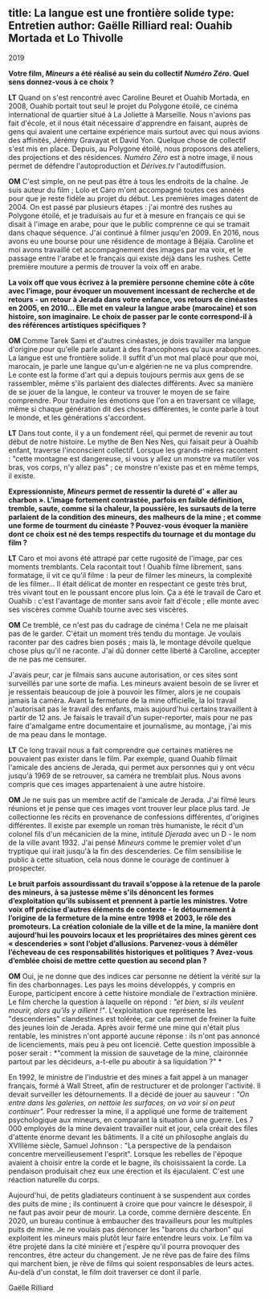 title: La langue est une frontière solide
type: Entretien
author: Gaëlle Rilliard
real: Ouahib Mortada et Lo Thivolle
---



2019


**Votre film, *Mineurs* a été réalisé au sein du collectif *Numéro Zéro*. Quel sens donnez-vous à ce choix ?**


__LT__ Quand on s'est rencontré avec Caroline Beuret et Ouahib Mortada, en 2008, Ouahib portait tout seul le projet du Polygone étoilé, ce cinéma international de quartier situé à La Joliette à Marseille. Nous n'avions pas fait d'école, et il nous était nécessaire d'apprendre en faisant, auprès de gens qui avaient une certaine expérience mais surtout avec qui nous avions des affinités, Jérémy Gravayat et David Yon. Quelque chose de collectif s'est mis en place. Depuis, au Polygone étoilé, nous proposons des ateliers, des projections et des résidences. *Numéro Zéro* est à notre image, il nous permet de défendre l'autoproduction et *Dérives.tv* l'autodiffusion.


__OM__ C'est simple, on ne peut pas être à tous les endroits de la chaîne. Je suis auteur du film ; Lolo et Caro m'ont accompagné toutes ces années pour que je reste fidèle au projet du début. Les premières images datent de 2004. On est passé par plusieurs étapes : j'ai montré des rushes au Polygone étoilé, et je traduisais au fur et à mesure en français ce qui se disait à l'image en arabe, pour que le public comprenne ce qui se tramait dans chaque séquence. J'ai continué à filmer jusqu'en 2009. En 2016, nous avons eu une bourse pour une résidence de montage à Béjaïa. Caroline et moi avons travaillé cet accompagnement des images par ma voix, et le passage entre l'arabe et le français qui existe déjà dans les rushes. Cette première mouture a permis de trouver la voix off en arabe. 


**La voix off que vous écrivez à la première personne chemine côte à côte avec l’image, pour évoquer un mouvement incessant de recherche et de retours - un retour à Jerada dans votre enfance, vos retours de cinéastes en 2005, en 2010… Elle met en valeur la langue arabe (marocaine) et son histoire, son imaginaire. Le choix de passer par le conte correspond-il à des références artistiques spécifiques ?**


__OM__ Comme Tarek Sami et d'autres cinéastes, je dois travailler ma langue d'origine pour qu'elle parle autant à des francophones qu'aux arabophones. La langue est une frontière solide. Il suffit d'un mot mal placé pour que moi, marocain, je parle une langue qu'un·e algérien·ne ne va plus comprendre. Le conte est la forme d'art qui a depuis toujours permis aux gens de se rassembler, même s'ils parlaient des dialectes différents. Avec sa manière de se jouer de la langue, le conteur va trouver le moyen de se faire comprendre. Pour traduire les émotions que l'on a en traversant ce village, même si chaque génération dit des choses différentes, le conte parle à tout le monde, et les générations s'accordent. 

__LT__ Dans tout conte, il y a un fondement réel, qui permet de revenir au tout début de notre histoire. Le mythe de Ben Nes Nes, qui faisait peur à Ouahib enfant, traverse l'inconscient collectif. Lorsque les grands-mères racontent  : "cette montagne est dangereuse, si vous y allez un monstre va mutiler vos bras, vos corps, n'y allez pas" ; ce monstre n'existe pas et en même temps, il existe. 

**Expressionniste, _Mineurs_ permet de ressentir la dureté d’ « aller au charbon ». L’image fortement contrastée, parfois en faible définition, tremble, saute, comme si la chaleur, la poussière, les sursauts de la terre parlaient de la condition des mineurs, des malheurs de la mine ; et comme une forme de tourment du cinéaste ? Pouvez-vous évoquer la manière dont ce choix est né des temps respectifs du tournage et du montage du film ?**

__LT__ Caro et moi avons été attrapé par cette rugosité de l'image, par ces moments tremblants. Cela racontait tout ! Ouahib filme librement, sans formatage, il vit ce qu'il filme : la peur de filmer les mineurs, la complexité de les filmer… Il était délicat de monter en respectant ce geste très brut, très vivant tout en le poussant encore plus loin. Ça a été le travail de Caro et Ouahib : c'est l'avantage de monter sans avoir fait d'école ; elle monte avec ses viscères comme Ouahib tourne avec ses viscères. 

__OM__ Ce tremblé, ce n'est pas du cadrage de cinéma ! Cela ne me plaisait pas de le garder. C'était un moment très tendu du montage. Je voulais raconter par des cadres bien posés ; mais là, le montage dévoile quelque chose plus qu'il ne raconte. J'ai dû donner cette liberté à Caroline, accepter de ne pas me censurer. 

J'avais peur, car je filmais sans aucune autorisation, or ces sites sont surveillés par une sorte de mafia. Les mineurs avaient besoin de se livrer et je ressentais beaucoup de joie à pouvoir les filmer, alors je ne coupais jamais la caméra. Avant la fermeture de la mine officielle, la loi travail n'autorisait pas le travail des enfants, mais aujourd'hui certains travaillent à partir de 12 ans. Je faisais le travail d'un super-reporter, mais pour ne pas faire d'amalgame entre documentaire et journalisme, au montage, j'ai mis de ma peau dans le montage.

__LT__ Ce long travail nous a fait comprendre que certaines matières ne pouvaient pas exister dans le film. Par exemple, quand Ouahib filmait l'amicale des anciens de Jerada, qui permet aux personnes qui y ont vécu jusqu'à 1969 de se retrouver, sa caméra ne tremblait plus. Nous avons compris que ces images appartenaient à une autre histoire. 

__OM__ Je ne suis pas un membre actif de l'amicale de Jerada. J'ai filmé leurs réunions et je pense que ces images vont trouver leur place plus tard. Je collectionne les récits en provenance de confessions différentes, d'origines différentes. Il existe par exemple un roman très humaniste, le récit d'un colonel fils d'un mécanicien de la mine, intitulé *Djerada* avec un D - le nom de la ville avant 1932. J'ai pensé *Mineurs* comme le premier volet d'un tryptique qui irait jusqu'à la fin des descenderies. Ce film sensibilise le public à cette situation, cela nous donne le courage de continuer à prospecter. 

**Le bruit parfois assourdissant du travail s'oppose à la retenue de la parole des mineurs, à sa justesse même s'ils dénoncent les formes d’exploitation qu’ils subissent et prennent à partie les ministres. Votre voix off précise d’autres éléments de contexte - le détournement à l’origine de la fermeture de la mine entre 1998 et 2003, le rôle des promoteurs. La création coloniale de la ville et de la mine, la manière dont aujourd’hui les pouvoirs locaux et les propriétaires des mines gèrent ces « descenderies » sont l’objet d’allusions. Parvenez-vous à démêler l’écheveau de ces responsabilités historiques et politiques ? Avez-vous d’emblée choisi de mettre cette question au second plan ?**

__OM__ Oui, je ne donne que des indices car personne ne détient la vérité sur la fin des charbonnages. Les pays les moins développés, y compris en Europe, participent encore à cette histoire mondiale de l'extraction minière. Le film cherche la question à laquelle on répond : *"et bien, si ils veulent mourir, alors qu'ils y aillent !"*. L'exploitation que représente les "descenderies" clandestines est tolérée, car cela permet de freiner la fuite des jeunes loin de Jerada. Après avoir fermé une mine qui n'était plus rentable, les ministres n'ont apporté aucune réponse : ils n'ont pas annoncé de licenciements, mais peu à peu ont licencié. Cette question impossible à poser serait : *"comment la mission de sauvetage de la mine, claironnée partout par les décideurs, a-t-elle pu aboutir à sa liquidation ?" *

En 1992, le ministre de l'industrie et des mines a fait appel à un manager français, formé à Wall Street, afin de restructurer et de prolonger l'activité. Il devait surveiller les détournements. Il a décidé de jouer au sauveur : *"On entre dans les galeries, on nettoie les surfaces, on va voir si on peut continuer".* Pour redresser la mine, il a appliqué une forme de traitement psychologique aux mineurs, en comparant la situation à une guerre. Les 7 000 employés de la mine devaient travailler nuit et jour, cela créait des files d'attente énorme devant les bâtiments. Il a cité un philosophe anglais du XVIIIème siècle, Samuel Johnson : "La perspective de la pendaison concentre merveilleusement l'esprit". Lorsque les rebelles de l'époque avaient à choisir entre la corde et le bagne, ils choisissaient la corde. La pendaison produisait chez eux une érection et ils éjaculaient. C'est une réaction naturelle du corps. 


Aujourd'hui, de petits gladiateurs continuent à se suspendent aux cordes des puits de mine ; ils continuent à croire que pour vaincre le désespoir, il ne faut pas avoir peur de mourir. La corde, comme dernière descente. En 2020, un bureau continue à embaucher des travailleurs pour les multiples puits de mine. Je ne voulais pas dénoncer les "barons du charbon" qui exploitent les mineurs mais plutôt leur faire entendre leurs voix. Le film va être projeté dans la cité minière et j'espère qu'il pourra provoquer des rencontres, être acteur du changement. Je ne rêve pas de faire des films qui marchent bien, je rêve de films qui soient responsables de leurs actes. Au-delà d'un constat, le film doit traverser ce dont il parle.  


Gaëlle Rilliard
